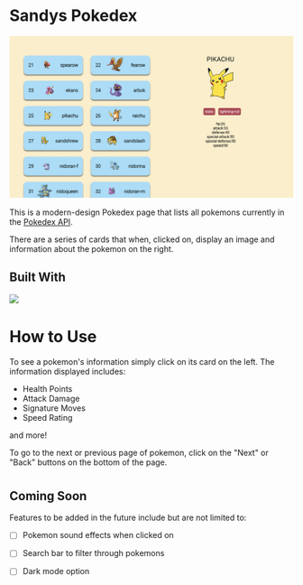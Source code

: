# Sandys Pokedex

<img src="./pokedex.png" alt="Pokedex Project">

This is a modern-design Pokedex page that lists all pokemons currently in the [Pokedex API](https://pokeapi.co/).

There are a series of cards that when, clicked on, display an image and information about the pokemon on the right.

## Built With

<img src="https://camo.githubusercontent.com/268ac512e333b69600eb9773a8f80b7a251f4d6149642a50a551d4798183d621/68747470733a2f2f696d672e736869656c64732e696f2f62616467652f52656163742d3230323332413f7374796c653d666f722d7468652d6261646765266c6f676f3d7265616374266c6f676f436f6c6f723d363144414642">

 # How to Use

To see a pokemon's information simply click on its card on the left. The information displayed includes:

- Health Points
- Attack Damage
- Signature Moves
- Speed Rating

and more!

To go to the next or previous page of pokemon, click on the "Next" or "Back" buttons on the bottom of the page.

#
## Coming Soon

Features to be added in the future include but are not limited to:

- [ ] Pokemon sound effects when clicked on
- [ ] Search bar to filter through pokemons
- [ ] Dark mode option




